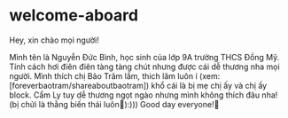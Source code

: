 # welcome-aboard

Hey, xin chào mọi người!

Mình tên là Nguyễn Đức Bình, học sinh của lớp 9A trường THCS Đồng Mỹ. Tính cách hơi điên điên tàng tàng chút nhưng được cái dễ thương nha mọi người. Mình thích chị Bảo Trâm lắm, thich lăm luôn í (xem:[foreverbaotram/shareaboutbaotram]) khổ cái là bị mẹ chị ấy và chị ấy block. Cẩm Ly tuy dễ thương ngọt ngào nhưng mình không thích đâu nha! (bị chửi là thằng biến thái luôn🤪):))) Good day everyone!🥰
